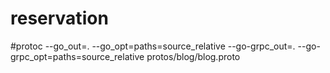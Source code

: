 # reservation
#protoc --go_out=. --go_opt=paths=source_relative     --go-grpc_out=. --go-grpc_opt=paths=source_relative     protos/blog/blog.proto